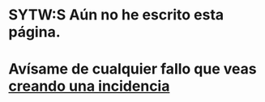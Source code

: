 # SYTW:S Aún no he escrito esta página. 

# Avísame de cualquier fallo que veas [creando una incidencia](https://github.com/ULL-MII-SYTWS-1920/ull-mii-sytws-1920.github.io/issues)

